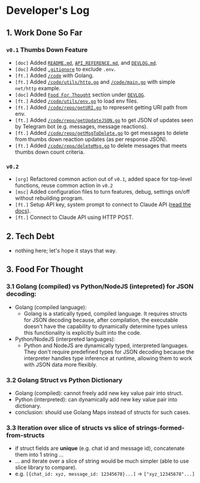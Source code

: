 # Developer's Log

## 1. Work Done So Far
### `v0.1` Thumbs Down Feature
- `[doc]` Added [`README.md`](README.md), [`API_REFERENCE.md`](API_REFERENCE.md), and [`DEVLOG.md`](DEVLOG.md).
- `[doc]` Added [`.gitignore`](.gitignore) to exclude `.env`.
- `[ft.]` Added [`/code`](code/) with Golang.
- `[ft.]` Added [`/code/utils/http.go`](/code/utils/http.go) and [`/code/main.go`](code/main.go) with simple `net/http` example.
- `[doc]` Added [`Food For Thought`](DEVLOG.md#3-food-for-thought) section under [`DEVLOG`](DEVLOG.md).
- `[ft.]` Added [`/code/utils/env.go`](/code/utils/env.go) to load env files.
- `[ft.]` Added [`/code/repo/getURI.go`](/code/repo/getURI.go) to represent getting URI path from env.
- `[ft.]` Added [`/code/repo/getUpdateJSON.go`](/code/repo/getUpdateJSON.go) to get JSON of updates seen by Telegram bot (e.g. messages, message reactions).
- `[ft.]` Added [`/code/repo/getMsgToDelete.go`](/code/repo/getMsgToDelete.go) to get messages to delete from thumbs down reaction updates (as per response JSON).
- `[ft.]` Added [`/code/repo/deleteMsg.go`](/code/repo/deleteMsg.go) to delete messages that meets thumbs down count criteria.
### `v0.2`
- `[org]` Refactored common action out of `v0.1`, added space for top-level functions, reuse common action in `v0.2`
- `[msc]` Added configuration files to turn features, debug, settings on/off without rebuilding program.
- `[ft.]` Setup API key, system prompt to connect to Claude API ([read the docs](https://docs.anthropic.com/en/api/messages)).
- `[ft.]` Connect to Claude API using HTTP POST.

## 2. Tech Debt
- nothing here; let's hope it stays that way.

## 3. Food For Thought
### 3.1 Golang (compiled) vs Python/NodeJS (intepreted) for JSON decoding:
- Golang (compiled language):
    - Golang is a statically typed, compiled language. It requires structs for JSON decoding because, after compilation, the executable doesn't have the capability to dynamically determine types unless this functionality is explicitly built into the code.
- Python/NodeJS (interpreted languages):
    - Python and NodeJS are dynamically typed, interpreted languages. They don't require predefined types for JSON decoding because the interpreter handles type inference at runtime, allowing them to work with JSON data more flexibly.

### 3.2 Golang Struct vs Python Dictionary
- Golang (compiled): cannot freely add new key value pair into struct.
- Python (interpreted): can dynamically add new key value pair into dictionary.
- conclusion: should use Golang Maps instead of structs for such cases.

### 3.3 Iteration over slice of structs vs slice of strings-formed-from-structs
- if struct fields are **unique** (e.g. chat id and message id), concatenate them into 1 string ...
- ... and iterate over a slice of string would be much simpler (able to use slice library to compare).
- e.g. `[{chat_id: xyz, message_id: 12345678}...]` -> `["xyz_12345678"...]`